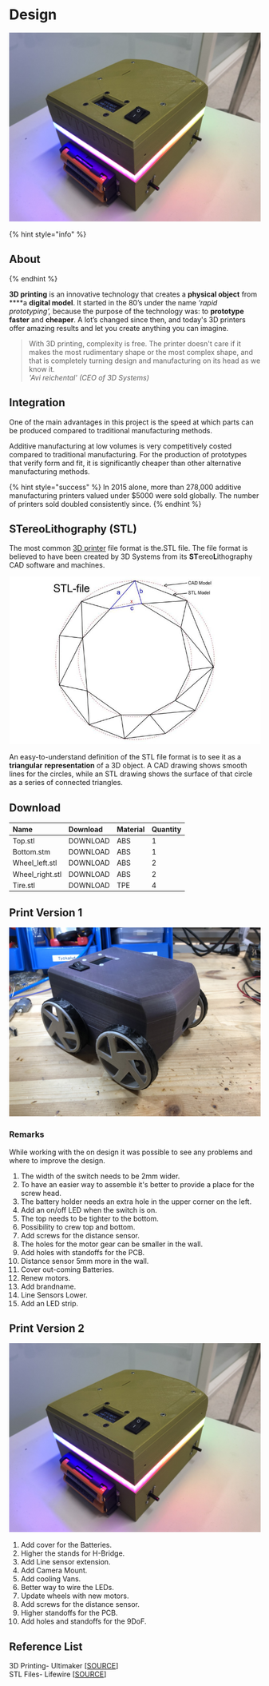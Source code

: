 # Design

![](../.gitbook/assets/img_1064-copy.jpeg)

{% hint style="info" %}
## About
{% endhint %}

**3D printing** is an innovative technology that creates a **physical object** from ****a **digital model**. It started in the 80’s under the name _‘rapid prototyping’,_  because the purpose of the technology was: to **prototype** **faster** and **cheaper**. A lot’s changed since then, and today's 3D printers offer amazing results and let you create anything you can imagine.

> With 3D printing, complexity is free. The printer doesn't care if it makes the most rudimentary shape or the most complex shape, and that is completely turning design and manufacturing on its head as we know it.  
> _'Avi reichental' \(CEO of 3D Systems\)_

## Integration

One of the main advantages in this project is the speed at which parts can be produced compared to traditional manufacturing methods.

Additive manufacturing at low volumes is very competitively costed compared to traditional manufacturing. For the production of prototypes that verify form and fit, it is significantly cheaper than other alternative manufacturing methods.

{% hint style="success" %}
In 2015 alone, more than 278,000 additive manufacturing printers valued under $5000 were sold globally. The number of printers sold doubled consistently since.
{% endhint %}

## **ST**ereo**L**ithography \(STL\)

The most common [3D printer](https://www.lifewire.com/3d-printers-ratings-2265) file format is the.STL file. The file format is believed to have been created by 3D Systems from its **ST**ereo**L**ithography CAD software and machines.

![](../.gitbook/assets/cadvsstl-5c814ba746e0fb00018bd92e.jpg)

An easy-to-understand definition of the STL file format is to see it as a **triangular** **representation** of a 3D object. A CAD drawing shows smooth lines for the circles, while an STL drawing shows the surface of that circle as a series of connected triangles.

## Download

| Name  | Download | Material | Quantity  |
| :--- | :--- | :--- | :--- |
| Top.stl | DOWNLOAD | ABS | 1 |
| Bottom.stm | DOWNLOAD | ABS | 1 |
| Wheel\_left.stl | DOWNLOAD | ABS | 2 |
| Wheel\_right.stl | DOWNLOAD | ABS | 2 |
| Tire.stl | DOWNLOAD | TPE | 4 |

## Print Version 1

![](../.gitbook/assets/pytobot_02.jpg)

### Remarks

While working with the on design it was possible to see any problems and where to improve the design.

1. The width of the switch needs to be 2mm wider.
2. To have an easier way to assemble it's better to provide a place for the screw head.
3. The battery holder needs an extra hole in the upper corner on the left. 
4. Add an on/off LED when the switch is on. 
5. The top needs to be tighter to the bottom.
6. Possibility to crew top and bottom. 
7. Add screws for the distance sensor.
8. The holes for the motor gear can be smaller in the wall. 
9. Add holes with standoffs for the PCB.
10. Distance sensor 5mm more in the wall.
11. Cover out-coming Batteries.
12. Renew motors.
13. Add brandname.
14. Line Sensors Lower.
15. Add an LED strip.

## Print Version 2

![](../.gitbook/assets/img_1064-copy.jpeg)

1. Add cover for the Batteries.
2. Higher the stands for H-Bridge.
3. Add Line sensor extension.
4. Add Camera Mount.
5. Add cooling Vans.
6. Better way to wire the LEDs.
7. Update wheels with new motors.
8. Add screws for the distance sensor.
9. Higher standoffs for the PCB.
10. Add holes and standoffs for the 9DoF.



## Reference List

3D Printing- Ultimaker \[[SOURCE](https://ultimaker.com/en/explore/what-is-3d-printing)\]  
STL Files- Lifewire \[[SOURCE](https://www.lifewire.com/stl-files-2255)\]



